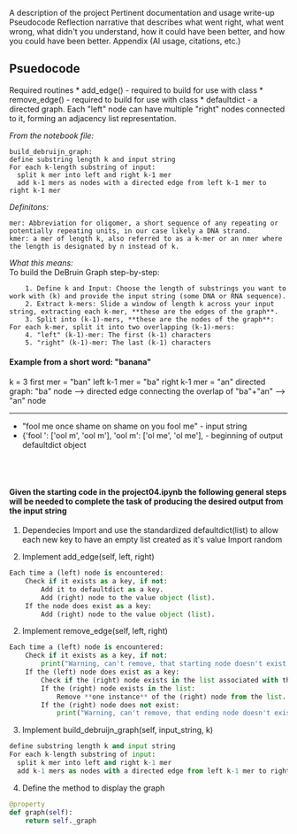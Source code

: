 A description of the project
Pertinent documentation and usage write-up
Pseudocode
Reflection narrative that describes what went right, what went wrong, what didn't you understand, how it could have been better, and how you could have been better.
Appendix (AI usage, citations, etc.)

## Psuedocode
Required routines
        * add_edge() - required to build for use with class
        * remove_edge() - required to build for use with class
        * defaultdict - a directed graph.  Each "left" node can have multiple "right" nodes connected to it, forming an adjacency list representation.

*From the notebook file:*
```
build_debruijn_graph:
define substring length k and input string
For each k-length substring of input:
  split k mer into left and right k-1 mer
  add k-1 mers as nodes with a directed edge from left k-1 mer to right k-1 mer
```

*Definitons:*<br>

    mer: Abbreviation for oligomer, a short sequence of any repeating or potentially repeating units, in our case likely a DNA strand.
    kmer: a mer of length k, also referred to as a k-mer or an nmer where the length is designated by n instead of k.  

*What this means:*<br>
    To build the DeBruin Graph step-by-step:
```
    1. Define k and Input: Choose the length of substrings you want to work with (k) and provide the input string (some DNA or RNA sequence).
    2. Extract k-mers: Slide a window of length k across your input string, extracting each k-mer, **these are the edges of the graph**.
    3. Split into (k-1)-mers, **these are the nodes of the graph**: For each k-mer, split it into two overlapping (k-1)-mers:
    4. "left" (k-1)-mer: The first (k-1) characters
    5. "right" (k-1)-mer: The last (k-1) characters
```
#### Example from a short word:  "banana"
k = 3
first mer = "ban"
left k-1 mer = "ba"
right k-1 mer = "an"
directed graph: "ba" node  -->  directed edge connecting the overlap of "ba"+"an" --> "an" node

-----------------------------------------------------------------------

* "fool me once shame on shame on you fool me" - input string
* {'fool ': ['ool m', 'ool m'], 'ool m': ['ol me', 'ol me'], - beginning of output defaultdict object

<br><br>

#### Given the starting code in the project04.ipynb the following general steps will be needed to complete the task of producing the desired output from the input string<br>

1.  Dependecies
    Import and use the standardized defaultdict(list) to allow each new key to have an empty list created as it's value
    Import random

1. Implement add_edge(self, left, right)
```python
Each time a (left) node is encountered:
    Check if it exists as a key, if not:
        Add it to defaultdict as a key.
        Add (right) node to the value object (list).
    If the node does exist as a key:
        Add (right) node to the value object (list). 
```
2. Implement remove_edge(self, left, right)
```python
Each time a (left) node is encountered:
    Check if it exists as a key, if not:
        print("Warning, can't remove, that starting node doesn't exist!")
    If the (left) node does exist as a key:
        Check if the (right) node exists in the list associated with the (left) node.
        If the (right) node exists in the list:
            Remove **one instance** of the (right) node from the list. 
        If the (right) node does not exist:
            print("Warning, can't remove, that ending node doesn't exist!")
```
3. Implement build_debruijn_graph(self, input_string, k)
```python
define substring length k and input string
For each k-length substring of input:
  split k mer into left and right k-1 mer
  add k-1 mers as nodes with a directed edge from left k-1 mer to right k-1 mer
```

4. Define the method to display the graph
```python
@property
def graph(self):
    return self._graph
```
